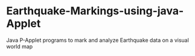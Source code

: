 # Earthquake-Markings-using-java-Applet
Java P-Applet programs to mark and analyze Earthquake data on a visual world map

